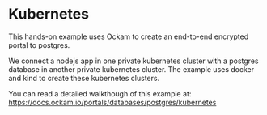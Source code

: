 # Kubernetes

This hands-on example uses Ockam to create an end-to-end encrypted portal to postgres.

We connect a nodejs app in one private kubernetes cluster with a postgres database in another
private kubernetes cluster. The example uses docker and kind to create these kubernetes clusters.

You can read a detailed walkthough of this example at:
https://docs.ockam.io/portals/databases/postgres/kubernetes
